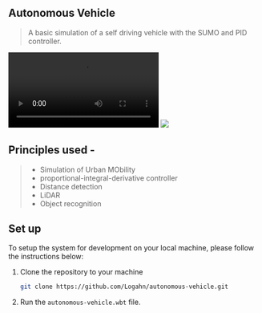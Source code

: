 ## Autonomous Vehicle

> A basic simulation of a self driving vehicle with the SUMO and PID controller.

 ![](https://github.com/Logahn/autonomous-vehicle/blob/master/documentation/autonomous_vehicle1.mp4?raw=true)
 ![](https://github.com/Logahn/autonomous-vehicle/blob/master/documentation/autonomous6.gif?raw=true)

## Principles used  -
> * Simulation of Urban MObility
>* proportional-integral-derivative controller
>* Distance detection
>* LiDAR
>* Object recognition

## Set up

To setup the system for development on your local machine, please follow the instructions below:

1. Clone the repository to your machine

   ```bash
   git clone https://github.com/Logahn/autonomous-vehicle.git
   ```

2. Run the ```autonomous-vehicle.wbt``` file.
   
